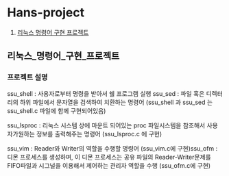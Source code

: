 # Hans-project
1. [리눅스 명령어 구현 프로젝트](#리눅스_명령어_구현_프로젝트)

## 리눅스_명령어_구현_프로젝트
### 프로젝트 설명
ssu_shell : 사용자로부터 명령을 받아서 쉘 프로그램 실행
ssu_sed : 파일 혹은 디렉터리의 하위 파일에서 문자열을 검색하여 치환하는 명령어
(ssu_shell 과 ssu_sed 는 ssu_shell.c 파일에 함께 구현되어있음)

ssu_lsproc : 리눅스 시스템 상에 마운트 되어있는 proc 파일시스템을 참조해서 사용자가원하는 정보를 출력해주는 명령어 (ssu_lsproc.c 에 구현)

ssu_vim : Reader와 Writer의 역할을 수행할 명령어 (ssu_vim.c에 구현)ssu_ofm : 디몬 프로세스를 생성하며, 이 디몬 프로세스는 공유 파일의 Reader-Writer문제를FIFO파일과 시그널을 이용해서 제어하는 관리자 역할을 수행 (ssu_ofm.c에 구현)

